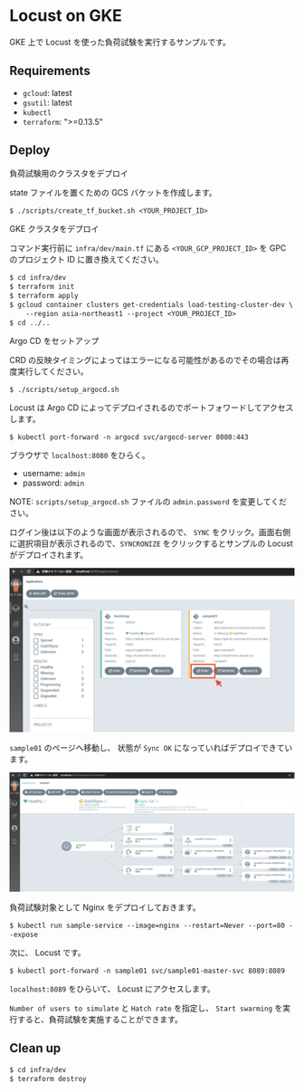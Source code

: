# Locust on GKE

GKE 上で Locust を使った負荷試験を実行するサンプルです。

## Requirements

- `gcloud`: latest
- `gsutil`: latest
- `kubectl`
- `terraform`: ">=0.13.5"

## Deploy

負荷試験用のクラスタをデプロイ

state ファイルを置くための GCS バケットを作成します。

```
$ ./scripts/create_tf_bucket.sh <YOUR_PROJECT_ID>
```

GKE クラスタをデプロイ

コマンド実行前に `infra/dev/main.tf` にある `<YOUR_GCP_PROJECT_ID>` を GPC のプロジェクト ID に置き換えてください。

```
$ cd infra/dev
$ terraform init
$ terraform apply
$ gcloud container clusters get-credentials load-testing-cluster-dev \
    --region asia-northeast1 --project <YOUR_PROJECT_ID>
$ cd ../..
```

Argo CD をセットアップ

CRD の反映タイミングによってはエラーになる可能性があるのでその場合は再度実行してください。

```
$ ./scripts/setup_argocd.sh
```

Locust は Argo CD によってデプロイされるのでポートフォワードしてアクセスします。

```
$ kubectl port-forward -n argocd svc/argocd-server 8080:443
```

ブラウザで `localhost:8080` をひらく。

- username: `admin`
- password: `admin`

NOTE: `scripts/setup_argocd.sh` ファイルの `admin.password` を変更してください。

ログイン後は以下のような画面が表示されるので、 `SYNC` をクリック。画面右側に選択項目が表示されるので、`SYNCRONIZE` をクリックするとサンプルの Locust がデプロイされます。

![](images/argocd01.png)

`sample01` のページへ移動し、 状態が `Sync OK` になっていればデプロイできています。

![](images/argocd02.png)

負荷試験対象として Nginx をデプロイしておきます。

```
$ kubectl run sample-service --image=nginx --restart=Never --port=80 --expose
```

次に、 Locust です。

```
$ kubectl port-forward -n sample01 svc/sample01-master-svc 8089:8089
```

`localhost:8089` をひらいて、 Locust にアクセスします。

`Number of users to simulate` と `Hatch rate` を指定し、 `Start swarming` を実行すると、負荷試験を実施することができます。

## Clean up

```
$ cd infra/dev
$ terraform destroy
```
